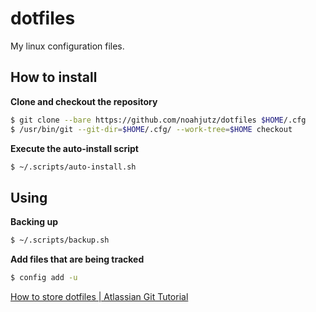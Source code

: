 # dotfiles
My linux configuration files.

## How to install
**Clone and checkout the repository**
```sh
$ git clone --bare https://github.com/noahjutz/dotfiles $HOME/.cfg
$ /usr/bin/git --git-dir=$HOME/.cfg/ --work-tree=$HOME checkout
```
**Execute the auto-install script**
```sh
$ ~/.scripts/auto-install.sh
```

## Using
**Backing up**
```sh
$ ~/.scripts/backup.sh
```

**Add files that are being tracked**
```sh
$ config add -u
```
[How to store dotfiles | Atlassian Git Tutorial](https://www.atlassian.com/git/tutorials/dotfiles)
